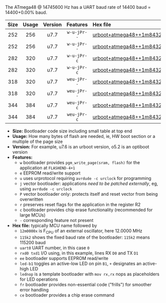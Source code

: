 The ATmega48 @ 14745600 Hz has a UART baud rate of 14400 baud = 14400+0.00% baud.

|Size|Usage|Version|Features|Hex file|
|:-:|:-:|:-:|:-:|:--|
|252|256|u7.7|`w-u-jPr--`|[urboot+atmega48++1m8432x++++1k8_uart0_rxd0_txd1_led+b5_fr.hex](https://raw.githubusercontent.com/stefanrueger/urboot.hex/main/mcus/atmega48/external_oscillator/fcpu++1m8432_Hz/br++++1k8_bps/urboot+atmega48++1m8432x++++1k8_uart0_rxd0_txd1_led+b5_fr.hex)|
|252|256|u7.7|`w-u-jPr--`|[urboot+atmega48++1m8432x++++1k8_uart0_rxd0_txd1_lednop_fr.hex](https://raw.githubusercontent.com/stefanrueger/urboot.hex/main/mcus/atmega48/external_oscillator/fcpu++1m8432_Hz/br++++1k8_bps/urboot+atmega48++1m8432x++++1k8_uart0_rxd0_txd1_lednop_fr.hex)|
|282|320|u7.7|`w-u-jPr-c`|[urboot+atmega48++1m8432x++++1k8_uart0_rxd0_txd1_led+b5_fr_ce.hex](https://raw.githubusercontent.com/stefanrueger/urboot.hex/main/mcus/atmega48/external_oscillator/fcpu++1m8432_Hz/br++++1k8_bps/urboot+atmega48++1m8432x++++1k8_uart0_rxd0_txd1_led+b5_fr_ce.hex)|
|282|320|u7.7|`w-u-jPr-c`|[urboot+atmega48++1m8432x++++1k8_uart0_rxd0_txd1_lednop_fr_ce.hex](https://raw.githubusercontent.com/stefanrueger/urboot.hex/main/mcus/atmega48/external_oscillator/fcpu++1m8432_Hz/br++++1k8_bps/urboot+atmega48++1m8432x++++1k8_uart0_rxd0_txd1_lednop_fr_ce.hex)|
|318|320|u7.7|`weu-jPr--`|[urboot+atmega48++1m8432x++++1k8_uart0_rxd0_txd1_ee_led+b5_fr.hex](https://raw.githubusercontent.com/stefanrueger/urboot.hex/main/mcus/atmega48/external_oscillator/fcpu++1m8432_Hz/br++++1k8_bps/urboot+atmega48++1m8432x++++1k8_uart0_rxd0_txd1_ee_led+b5_fr.hex)|
|318|320|u7.7|`weu-jPr--`|[urboot+atmega48++1m8432x++++1k8_uart0_rxd0_txd1_ee_lednop_fr.hex](https://raw.githubusercontent.com/stefanrueger/urboot.hex/main/mcus/atmega48/external_oscillator/fcpu++1m8432_Hz/br++++1k8_bps/urboot+atmega48++1m8432x++++1k8_uart0_rxd0_txd1_ee_lednop_fr.hex)|
|344|384|u7.7|`weu-jPr-c`|[urboot+atmega48++1m8432x++++1k8_uart0_rxd0_txd1_ee_led+b5_fr_ce.hex](https://raw.githubusercontent.com/stefanrueger/urboot.hex/main/mcus/atmega48/external_oscillator/fcpu++1m8432_Hz/br++++1k8_bps/urboot+atmega48++1m8432x++++1k8_uart0_rxd0_txd1_ee_led+b5_fr_ce.hex)|
|344|384|u7.7|`weu-jPr-c`|[urboot+atmega48++1m8432x++++1k8_uart0_rxd0_txd1_ee_lednop_fr_ce.hex](https://raw.githubusercontent.com/stefanrueger/urboot.hex/main/mcus/atmega48/external_oscillator/fcpu++1m8432_Hz/br++++1k8_bps/urboot+atmega48++1m8432x++++1k8_uart0_rxd0_txd1_ee_lednop_fr_ce.hex)|

- **Size:** Bootloader code size including small table at top end
- **Usage:** How many bytes of flash are needed, ie, HW boot section or a multiple of the page size
- **Version:** For example, u7.6 is an urboot version, o5.2 is an optiboot version
- **Features:**
  + `w` bootloader provides `pgm_write_page(sram, flash)` for the application at `FLASHEND-4+1`
  + `e` EEPROM read/write support
  + `u` uses urprotocol requiring `avrdude -c urclock` for programming
  + `j` vector bootloader: applications *need to be patched externally*, eg, using `avrdude -c urclock`
  + `P` vector bootloader only: protects itself and reset vector from being overwritten
  + `r` preserves reset flags for the application in the register R2
  + `c` bootloader provides chip erase functionality (recommended for large MCUs)
  + `-` corresponding feature not present
- **Hex file:** typically MCU name followed by
  + `12m0000x` is F<sub>CPU</sub> of an external oscillator, here 12.0000 MHz
  + `115k2` shows the fixed baud rate of the bootloader: `115k2` means 115200 baud
  + `uart0` UART number, in this case `0`
  + `rxd0 txd1` I/O using, in this example, lines RX `D0` and TX `D1`
  + `ee` bootloader supports EEPROM read/write
  + `led-b1` toggles an active-low LED on pin `B1`, `+` designates an active-high LED
  + `lednop` is a template bootloader with `mov rx,rx` nops as placeholders for LED operations
  + `fr` bootloader provides non-essential code ("frills") for smoother error handling
  + `ce` bootloader provides a chip erase command
